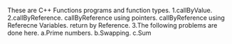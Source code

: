 These are C++ Functions programs and function types.
1.callByValue.
2.callByReference.
callByReference using pointers.
callByReference using Referecne Variables.
return by Reference.
3.The following problems are done here.
a.Prime numbers.
b.Swapping.
c.Sum